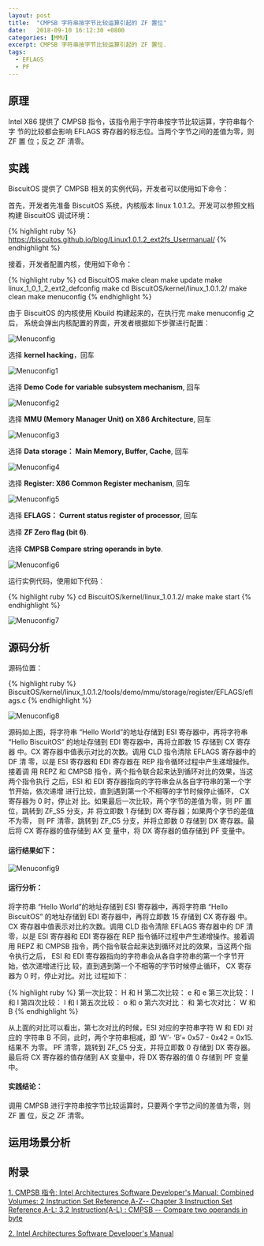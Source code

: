 ```yaml
---
layout: post
title:  "CMPSB 字符串按字节比较运算引起的 ZF 置位"
date:   2018-09-10 16:12:30 +0800
categories: [MMU]
excerpt: CMPSB 字符串按字节比较运算引起的 ZF 置位.
tags:
  - EFLAGS
  - PF
---
```


## 原理

Intel X86 提供了 CMPSB 指令，该指令用于字符串按字节比较运算，字符串每个字
节的比较都会影响 EFLAGS 寄存器的标志位。当两个字节之间的差值为零，则 ZF 置
位；反之  ZF 清零。

## 实践

BiscuitOS 提供了 CMPSB 相关的实例代码，开发者可以使用如下命令：

首先，开发者先准备 BiscuitOS 系统，内核版本 linux 1.0.1.2。开发可以参照文档
构建 BiscuitOS 调试环境：

{% highlight ruby %}
https://biscuitos.github.io/blog/Linux1.0.1.2_ext2fs_Usermanual/
{% endhighlight %}


接着，开发者配置内核，使用如下命令：

{% highlight ruby %}
cd BiscuitOS
make clean
make update
make linux_1_0_1_2_ext2_defconfig
make
cd BiscuitOS/kernel/linux_1.0.1.2/
make clean
make menuconfig
{% endhighlight %}

由于 BiscuitOS 的内核使用 Kbuild 构建起来的，在执行完 make menuconfig 之后，
系统会弹出内核配置的界面，开发者根据如下步骤进行配置：

![Menuconfig](https://raw.githubusercontent.com/EmulateSpace/PictureSet/master/BiscuitOS/kernel/MMU000003.png)

选择 **kernel hacking**，回车

![Menuconfig1](https://raw.githubusercontent.com/EmulateSpace/PictureSet/master/BiscuitOS/kernel/MMU000004.png)

选择 **Demo Code for variable subsystem mechanism**, 回车

![Menuconfig2](https://raw.githubusercontent.com/EmulateSpace/PictureSet/master/BiscuitOS/kernel/MMU000005.png)

选择 **MMU (Memory Manager Unit) on X86 Architecture**, 回车

![Menuconfig3](https://raw.githubusercontent.com/EmulateSpace/PictureSet/master/BiscuitOS/kernel/MMU000006.png)

选择 **Data storage： Main  Memory, Buffer, Cache**, 回车

![Menuconfig4](https://raw.githubusercontent.com/EmulateSpace/PictureSet/master/BiscuitOS/kernel/MMU000007.png)

选择 **Register: X86 Common Register mechanism**, 回车

![Menuconfig5](https://raw.githubusercontent.com/EmulateSpace/PictureSet/master/BiscuitOS/kernel/MMU000008.png)

选择 **EFLAGS： Current status register of processor**, 回车

选择 **ZF Zero flag (bit 6)**.

选择 **CMPSB   Compare string operands in byte**.

![Menuconfig6](https://raw.githubusercontent.com/EmulateSpace/PictureSet/master/BiscuitOS/kernel/MMU000229.png)

运行实例代码，使用如下代码：

{% highlight ruby %}
cd BiscuitOS/kernel/linux_1.0.1.2/
make 
make start
{% endhighlight %}

![Menuconfig7](https://raw.githubusercontent.com/EmulateSpace/PictureSet/master/BiscuitOS/kernel/MMU000230.png)

## 源码分析

源码位置：

{% highlight ruby %}
BiscuitOS/kernel/linux_1.0.1.2/tools/demo/mmu/storage/register/EFLAGS/eflags.c
{% endhighlight %}

![Menuconfig8](https://raw.githubusercontent.com/EmulateSpace/PictureSet/master/BiscuitOS/kernel/MMU000231.png)

源码如上图，将字符串 “Hello World”的地址存储到 ESI 寄存器中，再将字符串 
“Hello BiscuitOS” 的地址存储到 EDI 寄存器中，再将立即数 15 存储到 CX 寄存器
中。CX 寄存器中值表示对比的次数。调用 CLD 指令清除 EFLAGS 寄存器中的 DF 清
零，以是 ESI 寄存器和 EDI 寄存器在 REP 指令循环过程中产生递增操作。接着调
用 REPZ 和 CMPSB 指令，两个指令联合起来达到循环对比的效果，当这两个指令执行
之后，ESI 和 EDI 寄存器指向的字符串会从各自字符串的第一个字节开始，依次递增
进行比较，直到遇到第一个不相等的字节时候停止循环， CX 寄存器为 0 时，停止对
比。如果最后一次比较，两个字节的差值为零，则 PF 置位，跳转到 ZF_S5 分支，并
将立即数 1 存储到 DX 寄存器；如果两个字节的差值不为零， 则 PF 清零，跳转到 
ZF_C5 分支，并将立即数 0 存储到 DX 寄存器。最后将 CX 寄存器的值存储到 AX 变
量中，将 DX 寄存器的值存储到 PF 变量中。

#### 运行结果如下：

![Menuconfig9](https://raw.githubusercontent.com/EmulateSpace/PictureSet/master/BiscuitOS/kernel/MMU000232.png)

#### 运行分析：

将字符串 “Hello World”的地址存储到 ESI 寄存器中，再将字符串 
“Hello BiscuitOS” 的地址存储到 EDI 寄存器中，再将立即数 15 存储到 CX 寄存器
中。CX 寄存器中值表示对比的次数。调用 CLD 指令清除 EFLAGS 寄存器中的 DF 清
零，以是 ESI 寄存器和 EDI 寄存器在 REP 指令循环过程中产生递增操作。接着调用 
REPZ 和 CMPSB 指令，两个指令联合起来达到循环对比的效果，当这两个指令执行之后，
ESI 和 EDI 寄存器指向的字符串会从各自字符串的第一个字节开始，依次递增进行比
较，直到遇到第一个不相等的字节时候停止循环， CX 寄存器为 0 时，停止对比。对比
过程如下：

{% highlight ruby %}
第一次比较： H 和 H
第二次比较： e 和 e
第三次比较： l 和 l
第四次比较： l 和 l
第五次比较： o 和 o
第六次对比：   和
第七次对比： W 和 B
{% endhighlight %}

从上面的对比可以看出，第七次对比的时候，ESI 对应的字符串字符 W 和 EDI 对应的
字符串 B 不同，此时，两个字符串相减，即 ‘W’- ‘B’= 0x57 - 0x42 = 0x15. 结果不
为零。 PF 清零，跳转到 ZF_C5 分支，并将立即数 0 存储到 DX 寄存器。最后将 CX 
寄存器的值存储到 AX 变量中，将 DX 寄存器的值 0 存储到 PF 变量中。

#### 实践结论：

调用 CMPSB 进行字符串按字节比较运算时，只要两个字节之间的差值为零，则 ZF 置
位，反之 ZF 清零。

## 运用场景分析

## 附录

[1. CMPSB 指令: Intel Architectures Software Developer's Manual: Combined Volumes: 2 Instruction Set Reference,A-Z-- Chapter 3 Instruction Set Reference,A-L: 3.2 Instruction(A-L) : CMPSB -- Compare two operands in byte](https://software.intel.com/en-us/articles/intel-sdm)

[2. Intel Architectures Software Developer's Manual](https://github.com/BiscuitOS/Documentation/blob/master/Datasheet/Intel-IA32_DevelopmentManual.pdf)

